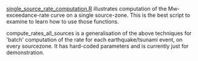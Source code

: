 [single_source_rate_computation.R](single_source_rate_computation.R)
illustrates computation of the Mw-exceedance-rate curve on a single
source-zone. This is the best script to examine to learn how to use those
functions.

compute_rates_all_sources is a generalisation of the above techniques for
'batch' computation of the rate for each earthquake/tsunami event, on every
sourcezone. It has hard-coded parameters and is currently just for
demonstration.
